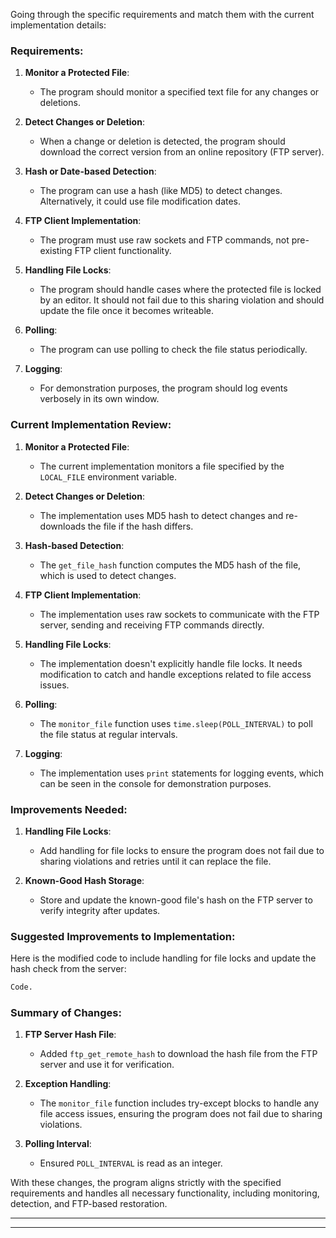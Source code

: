 Going through the specific requirements and match them with the current implementation details:

### Requirements:

1. **Monitor a Protected File**:
   - The program should monitor a specified text file for any changes or deletions.
   
2. **Detect Changes or Deletion**:
   - When a change or deletion is detected, the program should download the correct version from an online repository (FTP server).
   
3. **Hash or Date-based Detection**:
   - The program can use a hash (like MD5) to detect changes. Alternatively, it could use file modification dates.
   
4. **FTP Client Implementation**:
   - The program must use raw sockets and FTP commands, not pre-existing FTP client functionality.
   
5. **Handling File Locks**:
   - The program should handle cases where the protected file is locked by an editor. It should not fail due to this sharing violation and should update the file once it becomes writeable.
   
6. **Polling**:
   - The program can use polling to check the file status periodically.
   
7. **Logging**:
   - For demonstration purposes, the program should log events verbosely in its own window.

### Current Implementation Review:

1. **Monitor a Protected File**:
   - The current implementation monitors a file specified by the `LOCAL_FILE` environment variable.

2. **Detect Changes or Deletion**:
   - The implementation uses MD5 hash to detect changes and re-downloads the file if the hash differs.

3. **Hash-based Detection**:
   - The `get_file_hash` function computes the MD5 hash of the file, which is used to detect changes.
   
4. **FTP Client Implementation**:
   - The implementation uses raw sockets to communicate with the FTP server, sending and receiving FTP commands directly.

5. **Handling File Locks**:
   - The implementation doesn't explicitly handle file locks. It needs modification to catch and handle exceptions related to file access issues.

6. **Polling**:
   - The `monitor_file` function uses `time.sleep(POLL_INTERVAL)` to poll the file status at regular intervals.

7. **Logging**:
   - The implementation uses `print` statements for logging events, which can be seen in the console for demonstration purposes.

### Improvements Needed:

1. **Handling File Locks**:
   - Add handling for file locks to ensure the program does not fail due to sharing violations and retries until it can replace the file.

2. **Known-Good Hash Storage**:
   - Store and update the known-good file's hash on the FTP server to verify integrity after updates.

### Suggested Improvements to Implementation:

Here is the modified code to include handling for file locks and update the hash check from the server:

```python
Code.
```

### Summary of Changes:
1. **FTP Server Hash File**:
   - Added `ftp_get_remote_hash` to download the hash file from the FTP server and use it for verification.

2. **Exception Handling**:
   - The `monitor_file` function includes try-except blocks to handle any file access issues, ensuring the program does not fail due to sharing violations.

3. **Polling Interval**:
   - Ensured `POLL_INTERVAL` is read as an integer.

With these changes, the program aligns strictly with the specified requirements and handles all necessary functionality, including monitoring, detection, and FTP-based restoration.

---
---